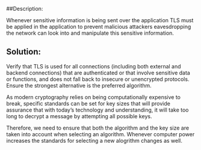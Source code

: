 ##Description:

Whenever sensitive information is being sent over the application TLS must be applied in the application
to prevent malicious attackers eavesdropping the network can look into and manipulate this
sensitive information.


## Solution:

Verify that TLS is used for all connections (including both external and backend connections) 
that are authenticated or that involve sensitive data or functions, and does not fall back to
insecure or unencrypted protocols. Ensure the strongest alternative is the preferred algorithm.

As modern cryptography relies on being computationally expensive to break, specific standards can be set for
key sizes that will provide assurance that with today’s technology and understanding, it will take too long
to decrypt a message by attempting all possible keys.

Therefore, we need to ensure that both the algorithm and the key size are taken into account when selecting
an algorithm. Whenever computer power increases the standards for selecting a new alogrithm changes as well.
